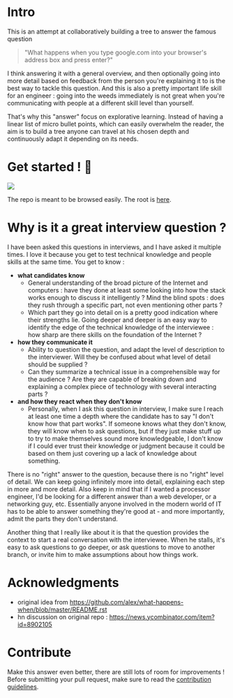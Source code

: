 # Intro

This is an attempt at collaboratively building a tree to answer the famous question

>"What happens when you type google.com into your browser's address box and press enter?"

I think answering it with a general overview, and then optionally going into more detail based on feedback from the person you're explaining it to is the best way to tackle this question. And this is also a pretty important life skill for an engineer : going into the weeds immediately is not great when you're communicating with people at a different skill level than yourself.

That's why this "answer" focus on explorative learning. Instead of having a linear list of micro bullet points, which can easily overwhelm the reader, the aim is to build a tree anyone can travel at his chosen depth and continuously adapt it depending on its needs.


# Get started ! :rocket:

![](http://nutritionhealth.fit/wp-content/uploads/2016/03/start-here-red.png)

The repo is meant to be browsed easily. The root is [here](./root/).


# Why is it a great interview question ?

I have been asked this questions in interviews, and I have asked it multiple times. I love it because you get to test technical knowledge and people skills at the same time. You get to know :

- **what candidates know**
  - General understanding of the broad picture of the Internet and computers : have they done at least some looking into how the stack works enough to discuss it intelligently ? Mind the blind spots : does they rush through a specific part, not even mentioning other parts ?
  - Which part they go into detail on is a pretty good indication where their strengths lie. Going deeper and deeper is an easy way to identify the edge of the technical knowledge of the interviewee : how sharp are there skills on the foundation of the Internet ?
- **how they communicate it**
  - Ability to question the question, and adapt the level of description to the interviewer. Will they be confused about what level of detail should be supplied ?
  - Can they summarize a technical issue in a comprehensible way for the audience ?  Are they are capable of breaking down and explaining a complex piece of technology with several interacting parts ?
- **and how they react when they don't know**
  - Personally, when I ask this question in interview, I make sure I reach at least one time a depth where the candidate has to say "I don't know how that part works". If someone knows what they don't know, they will know when to ask questions, but if they just make stuff up to try to make themselves sound more knowledgeable, I don't know if I could ever trust their knowledge or judgment because it could be based on them just covering up a lack of knowledge about something.

There is no "right" answer to the question, because there is no "right" level of detail. We can keep going infinitely more into detail, explaining each step in more and more detail. Also keep in mind that if I wanted a processor engineer, I'd be looking for a different answer than a web developer, or a networking guy, etc. Essentially anyone involved in the modern world of IT has to be able to answer something they're good at - and more importantly, admit the parts they don't understand.

Another thing that I really like about it is that the question provides the context to start a real conversation with the interviewee. When he stalls, it's easy to ask questions to go deeper, or ask questions to move to another branch, or invite him to make assumptions about how things work.


# Acknowledgments

- original idea from https://github.com/alex/what-happens-when/blob/master/README.rst
- hn discussion on original repo  : https://news.ycombinator.com/item?id=8902105


# Contribute

Make this answer even better, there are still lots of room for improvements ! Before submitting your pull request, make sure to read the [contribution guidelines](./CONTRIBUTING.md).

